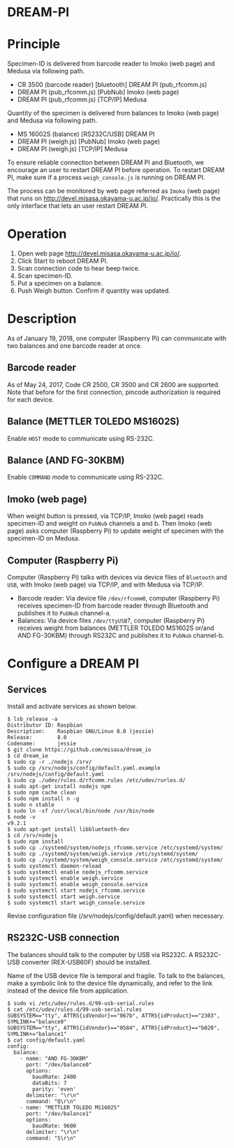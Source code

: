 DREAM-PI
====
# Principle

Specimen-ID is delivered from barcode reader to Imoko (web page) and Medusa via
following path.

- CR 3500 (barcode reader) [bluetooth] DREAM PI (pub_rfcomm.js)
- DREAM PI (pub_rfcomm.js) [PubNub] Imoko (web page)
- DREAM PI (pub_rfcomm.js) [TCP/IP] Medusa

Quantity of the specimen is delivered from balances to Imoko (web page) and Medusa
via following path.

- MS 16002S (balance) [RS232C/USB] DREAM PI
- DREAM PI (weigh.js) [PubNub] Imoko (web page)
- DREAM PI (weigh.js) [TCP/IP] Medusa

To ensure reliable connection between DREAM PI and Bluetooth, we
encourage an user to restart DREAM PI before operation.  To restart DREAM
PI, make sure if a process `weigh_console.js` is running on DREAM PI.

The process can be monitored by web page referred as `Imoko` (web
page) that runs on http://devel.misasa.okayama-u.ac.jp/io/.
Practically this is the only interface that lets an user restart DREAM
PI.

# Operation

1. Open web page http://devel.misasa.okayama-u.ac.jp/io/.
2. Click Start to reboot DREAM PI.
3. Scan connection code to hear beep twice.
4. Scan specimen-ID.
5. Put a specimen on a balance.
6. Push Weigh button.  Confirm if quantity was updated.

# Description

As of January 19, 2018, one computer (Raspberry Pi) can communicate
with two balances and one barcode reader at once.

## Barcode reader

As of May 24, 2017, Code CR 2500, CR 3500 and CR 2600 are supported.
Note that before for the first connection, pincode authorization is
required for each device.

## Balance (METTLER TOLEDO MS1602S)

Enable `HOST` mode to communicate using RS-232C.

## Balance (AND FG-30KBM)

Enable `COMMAND` mode to communicate using RS-232C.

## Imoko (web page)

When weight button is pressed, via TCP/IP, Imoko (web page) reads specimen-ID and
weight on `PubNub` channels a and b. Then Imoko (web page) asks computer
(Raspberry Pi) to update weight of specimen with the specimen-ID on
Medusa.

## Computer (Raspberry Pi)

Computer (Raspberry Pi) talks with devices via device files of `Bluetooth` and
`USB`, with Imoko (web page) via TCP/IP, and with Medusa via TCP/IP.

- Barcode reader: Via device file `/dev/rfcomm0`, computer (Raspberry
  Pi) receives specimen-ID from barcode reader through Bluetooth and
  publishes it to `PubNub` channel-a.
- Balances: Via device files `/dev/ttyUSB`?, computer (Raspberry Pi)
  receives weight from balances (METTLER TOLEDO MS1602S or/and AND
  FG-30KBM) through RS232C and publishes it to `PubNub` channel-b.


# Configure a DREAM PI

## Services

Install and activate services as shown below.

    $ lsb_release -a
    Distributor ID: Raspbian
    Description:    Raspbian GNU/Linux 8.0 (jessie)
    Release:        8.0
    Codename:       jessie
    $ git clone https://github.com/misasa/dream_io
    $ cd dream_io
    $ sudo cp -r ./nodejs /srv/
    $ sudo cp /srv/nodejs/config/default.yaml.example /srv/nodejs/config/default.yaml
    $ sudo cp ./udev/rules.d/rfcomm.rules /etc/udev/rurles.d/
    $ sudo apt-get install nodejs npm
    $ sudo npm cache clean
    $ sudo npm install n -g
    $ sudo n stable
    $ sudo ln -sf /usr/local/bin/node /usr/bin/node
    $ node -v
    v9.2.1
    $ sudo apt-get install libbluetooth-dev
    $ cd /srv/nodejs
    $ sudo npm install
    $ sudo cp ./systemd/system/nodejs_rfcomm.service /etc/systemd/system/
    $ sudo cp ./systemd/system/weigh.service /etc/systemd/system/
    $ sudo cp ./systemd/system/weigh_console.service /etc/systemd/system/
    $ sudo systemctl daemon-reload
    $ sudo systemctl enable nodejs_rfcomm.service
    $ sudo systemctl enable weigh.service
    $ sudo systemctl enable weigh_console.service
    $ sudo systemctl start nodejs_rfcomm.service
    $ sudo systemctl start weigh.service
    $ sudo systemctl start weigh_console.service

Revise configuration file (/srv/nodejs/config/default.yaml) when
necessary.

## RS232C-USB connection

The balances should talk to the computer by USB via RS232C.  A
RS232C-USB converter (REX-USB60F) should be installed.

Name of the USB device file is temporal and fragile.  To talk to
the balances, make a symbolic link to the device file dynamically, and
refer to the link instead of the device file from application.

    $ sudo vi /etc/udev/rules.d/99-usb-serial.rules
    $ cat /etc/udev/rules.d/99-usb-serial.rules
    SUBSYSTEM=="tty", ATTRS{idVendor}=="067b", ATTRS{idProduct}=="2303", SYMLINK+="balance0"
    SUBSYSTEM=="tty", ATTRS{idVendor}=="0584", ATTRS{idProduct}=="b020", SYMLINK+="balance1"
    $ cat config/default.yaml
    config:
      balance:
        - name: "AND FG-30KBM"
          port: "/dev/balance0"
          options:
            baudRate: 2400
            dataBits: 7
            parity: 'even'
          delimiter: "\r\n"
          command: "Q\r\n"
        - name: "METTLER TOLEDO MS1602S"
          port: "/dev/balance1"
          options:
            baudRate: 9600
          delimiter: "\r\n"
          command: "S\r\n"
